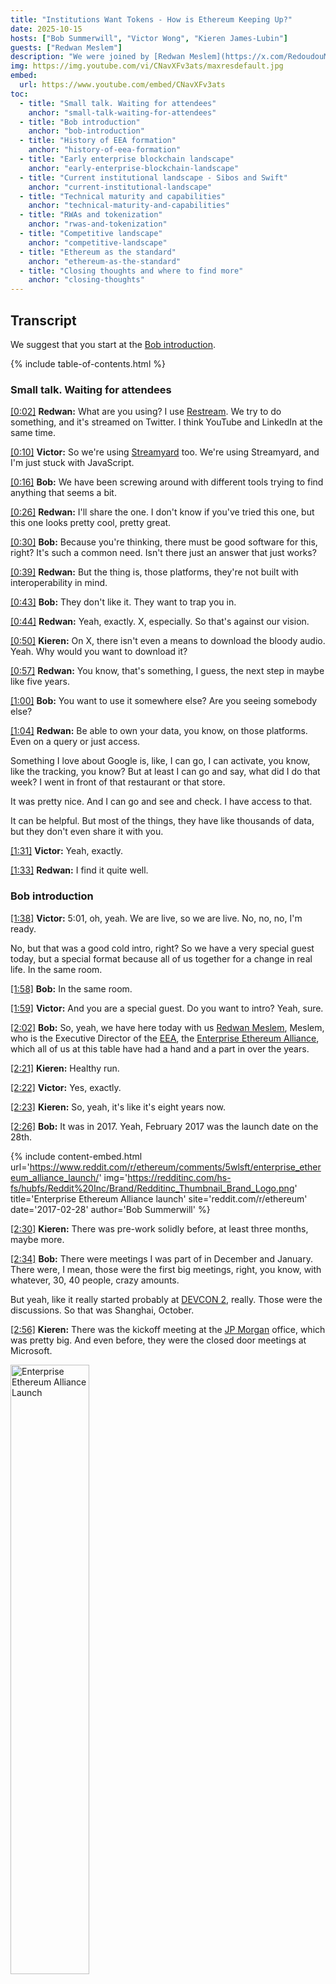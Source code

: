 ```yaml
---
title: "Institutions Want Tokens - How is Ethereum Keeping Up?"
date: 2025-10-15
hosts: ["Bob Summerwill", "Victor Wong", "Kieren James-Lubin"]
guests: ["Redwan Meslem"]
description: "We were joined by [Redwan Meslem](https://x.com/RedoudouM), the Executive Director of the [Enterprise Ethereum Alliance](https://entethalliance.org), and talked about the history of the [EEA](https://entethalliance.org) and about the present institutional landscape."
img: https://img.youtube.com/vi/CNavXFv3ats/maxresdefault.jpg
embed:
  url: https://www.youtube.com/embed/CNavXFv3ats
toc:
  - title: "Small talk. Waiting for attendees"
    anchor: "small-talk-waiting-for-attendees"
  - title: "Bob introduction"
    anchor: "bob-introduction"
  - title: "History of EEA formation"
    anchor: "history-of-eea-formation"
  - title: "Early enterprise blockchain landscape"
    anchor: "early-enterprise-blockchain-landscape"
  - title: "Current institutional landscape - Sibos and Swift"
    anchor: "current-institutional-landscape"
  - title: "Technical maturity and capabilities"
    anchor: "technical-maturity-and-capabilities"
  - title: "RWAs and tokenization"
    anchor: "rwas-and-tokenization"
  - title: "Competitive landscape"
    anchor: "competitive-landscape"
  - title: "Ethereum as the standard"
    anchor: "ethereum-as-the-standard"
  - title: "Closing thoughts and where to find more"
    anchor: "closing-thoughts"
---
```


## Transcript

We suggest that you start at the [Bob introduction](#bob-introduction).

{% include table-of-contents.html %}

<a id="small-talk-waiting-for-attendees"></a>

### Small talk. Waiting for attendees

[[0:02]](https://www.youtube.com/watch?v=CNavXFv3ats&t=2s) **Redwan:**
What are you using? I use [Restream](https://restream.io). We try to do something, and it's streamed on Twitter.  I think YouTube and LinkedIn at the same time.

[[0:10]](https://www.youtube.com/watch?v=CNavXFv3ats&t=10s) **Victor:**
So we're using [Streamyard](https://streamyard.com/) too. We're using Streamyard, and I'm just stuck with JavaScript.

[[0:16]](https://www.youtube.com/watch?v=CNavXFv3ats&t=16s) **Bob:**
We have been screwing around with different tools trying to find anything that seems a bit.

[[0:26]](https://www.youtube.com/watch?v=CNavXFv3ats&t=26s) **Redwan:**
I'll share the one. I don't know if you've tried this one, but this one looks pretty cool, pretty great.

[[0:30]](https://www.youtube.com/watch?v=CNavXFv3ats&t=30s) **Bob:**
Because you're thinking, there must be good software for this, right?  It's such a common need. Isn't there just an answer that just works?

[[0:39]](https://www.youtube.com/watch?v=CNavXFv3ats&t=39s) **Redwan:**
But the thing is, those platforms, they're not built with interoperability in mind.

[[0:43]](https://www.youtube.com/watch?v=CNavXFv3ats&t=43s) **Bob:**
They don't like it.  They want to trap you in.

[[0:44]](https://www.youtube.com/watch?v=CNavXFv3ats&t=44s) **Redwan:**
 Yeah, exactly. X, especially.  So that's against our vision.

[[0:50]](https://www.youtube.com/watch?v=CNavXFv3ats&t=50s) **Kieren:**
On X, there isn't even a means to download the bloody audio. Yeah. Why would you want to download it?

[[0:57]](https://www.youtube.com/watch?v=CNavXFv3ats&t=57s) **Redwan:**
You know, that's something, I guess, the next step in maybe like five years.

[[1:00]](https://www.youtube.com/watch?v=CNavXFv3ats&t=60s) **Bob:**
You want to use it somewhere else?  Are you seeing somebody else?

[[1:04]](https://www.youtube.com/watch?v=CNavXFv3ats&t=64s) **Redwan:**
Be able to own your data, you know, on those platforms. Even on a query or just access.

Something I love about Google is, like, I can go, I can activate, you know, like the tracking, you know? But at least I can go and say, what did I do that week? I went in front of that restaurant or that store.

It was pretty nice. And I can go and see and check. I have access to that.

It can be helpful. But most of the things, they have like thousands of data, but they don't even share it with you.

[[1:31]](https://www.youtube.com/watch?v=CNavXFv3ats&t=91s) **Victor:**
Yeah, exactly.

[[1:33]](https://www.youtube.com/watch?v=CNavXFv3ats&t=93s) **Redwan:**
I find it quite well.

<a id="bob-introduction"></a>

### Bob introduction

[[1:38]](https://www.youtube.com/watch?v=CNavXFv3ats&t=98s) **Victor:**
5:01, oh, yeah. We are live, so we are live. No, no, no, I'm ready.

No, but that was a good cold intro, right? So we have a very special guest today, but a special format because all of us together for a change in real life. In the same room.

[[1:58]](https://www.youtube.com/watch?v=CNavXFv3ats&t=118s) **Bob:**
In the same room.

[[1:59]](https://www.youtube.com/watch?v=CNavXFv3ats&t=119s) **Victor:**
And you are a special guest. Do you want to intro? Yeah, sure.

[[2:02]](https://www.youtube.com/watch?v=CNavXFv3ats&t=122s) **Bob:**
So, yeah, we have here today with us [Redwan Meslem](https://x.com/RedoudouM), Meslem, who is the Executive Director of the [EEA](https://entethalliance.org), the [Enterprise Ethereum Alliance](https://entethalliance.org), which all of us at this table have had a hand and a part in over the years.

[[2:21]](https://www.youtube.com/watch?v=CNavXFv3ats&t=141s) **Kieren:**
Healthy run.

[[2:22]](https://www.youtube.com/watch?v=CNavXFv3ats&t=142s) **Victor:**
Yes, exactly.

[[2:23]](https://www.youtube.com/watch?v=CNavXFv3ats&t=143s) **Kieren:**
So, yeah, it's like it's eight years now.

[[2:26]](https://www.youtube.com/watch?v=CNavXFv3ats&t=146s) **Bob:**
It was in 2017. Yeah, February 2017 was the launch date on the 28th.

{% include content-embed.html
  url='https://www.reddit.com/r/ethereum/comments/5wlsft/enterprise_ethereum_alliance_launch/'
  img='https://redditinc.com/hs-fs/hubfs/Reddit%20Inc/Brand/Redditinc_Thumbnail_Brand_Logo.png'
  title='Enterprise Ethereum Alliance launch'
  site='reddit.com/r/ethereum'
  date='2017-02-28'
  author='Bob Summerwill'
%}

[[2:30]](https://www.youtube.com/watch?v=CNavXFv3ats&t=150s) **Kieren:**
There was pre-work solidly before, at least three months, maybe more.

[[2:34]](https://www.youtube.com/watch?v=CNavXFv3ats&t=154s) **Bob:**
There were meetings I was part of in December and January. There were, I mean, those were the first big meetings, right, you know, with whatever, 30, 40 people, crazy amounts.

But yeah, like it really started probably at [DEVCON 2](https://www.earlydaysofeth.org/articles/devcon2), really. Those were the discussions. So that was Shanghai, October.

[[2:56]](https://www.youtube.com/watch?v=CNavXFv3ats&t=176s) **Kieren:**
There was the kickoff meeting at the [JP Morgan](https://www.jpmorgan.com) office, which was pretty big. And even before, they were the closed door meetings at Microsoft.

<img src="{{ site.baseurl }}/images/blockapps.net/2025.10.13/enteth20170110_withv.jpg" alt="Enterprise Ethereum Alliance Launch" style="width: 50%;">

[[3:07]](https://www.youtube.com/watch?v=CNavXFv3ats&t=187s) **Bob:**
Right, so that public launch was February.

But December, there was an internal like one. And then JP Morgan was in January of 2017.

But yeah, like a lot of those initial contacts had happened at [DEVCON 2](https://www.earlydaysofeth.org/articles/devcon2) in October the previous year.

[[3:26]](https://www.youtube.com/watch?v=CNavXFv3ats&t=206s) **Victor:**
Well, in the [DEVCON 2](https://www.earlydaysofeth.org/articles/devcon2). Yeah, so like basically there was a lot of conversations there about figuring out how to bring on enterprises too. And there were a lot of interested parties. And yeah, like the group of people, which was I think about six people that were interested, met at like a Starbucks just off site.

And that was sort of the idea formation thing about the...

[[3:58]](https://www.youtube.com/watch?v=CNavXFv3ats&t=238s) **Bob:**
And then [Matt Spoke](https://x.com/MattSpoke) of [Nuco](https://web.archive.org/web/20180320181516/https://nuco.io/) held a little bar side event as well, which we have some technical issues. Oh, okay.

{% include content-embed.html
  url='https://www.linkedin.com/in/matthewspoke/'
  img='https://i0.wp.com/commercialrealestatepodcast.com/wp-content/uploads/2019/03/Spoke-Matthew.png?fit=1280%2C854&ssl=1'
  title='Matthew Spoke'
  description='Founder and Former CEO of Nuco (acquired by Aion Foundation)'
  site='linkedin.com'
%}

[[4:16]](https://www.youtube.com/watch?v=CNavXFv3ats&t=256s) **Victor:**
Hold on a second. I'm just going to push you. Insist to tell everybody.

We have a technical issue, everybody. I can, I will fix that. Oh, did I?

I messed up the Twitter. You did a bad one. Yeah, I did a bad one.

So everyone, please join us on YouTube. Spaces at 5 a.m. Right.

[[4:36]](https://www.youtube.com/watch?v=CNavXFv3ats&t=276s) **Bob:**
But yeah, [Matt Spoke](https://x.com/MattSpoke), held a little event at one of the bars upstairs, which I went to and there were various others there. If you went to that as well.

[[4:45]](https://www.youtube.com/watch?v=CNavXFv3ats&t=285s) **Victor:**
I didn't go to that one.

So I think it's, I think the main thing was that, yeah, so I think the main thing, I'm going to try and fix this right now on Twitter. Live technical support, see if I can resolve it right now. If not, I did choose a...

[[5:09]](https://www.youtube.com/watch?v=CNavXFv3ats&t=309s) **Bob:**
But also parallel in that, because I was still working for the [Ethereum Foundation](https://ethereum.foundation) at the time was that there was like an enterprise Slack set up there, which was actually started by [Vitalik](https://x.com/VitalikButerin), who afterwards said people kept badgering him about enterprise stuff. So at some point he just dumped them all in a stack, in a Slack and ran away.

Yeah. That was the technique. So that was not quite the same group.

It was a larger group that's slightly different.

[[5:41]](https://www.youtube.com/watch?v=CNavXFv3ats&t=341s) **Victor:**
[Nuco](https://web.archive.org/web/20180320181516/https://nuco.io/) was part of that.

Also... By the way, we should introduce ourselves. We should.

[[5:49]](https://www.youtube.com/watch?v=CNavXFv3ats&t=349s) **Bob:**
Yeah, hi, I'm Bob Summerwill. I'm Head of Ecosystem at [STRATO Mercata](https://stratomercata.com/).

[[5:56]](https://www.youtube.com/watch?v=CNavXFv3ats&t=356s) **Kieren:**
Kieren James-Lubin, CEO of [BlockApps](https://blockapps.net).

[[5:56]](https://www.youtube.com/watch?v=CNavXFv3ats&t=358s) **Victor:**
Victor Wong.

[[5:59]](https://www.youtube.com/watch?v=CNavXFv3ats&t=356s) **Kieren:**
Creators of [STRATO Mercata](https://stratomercata.com/).

[[6:00]](https://www.youtube.com/watch?v=CNavXFv3ats&t=358s) **Victor:**
Yeah, and Victor Wong, Chief Product Officer of [BlockApps](https://blockapps.net).

So, sorry, back...

[[6:06]](https://www.youtube.com/watch?v=CNavXFv3ats&t=358s) **Bob:**
But yeah, [AMIS](https://www.amis.com/) as well. Do you remember that?

*(Bob: Alex Liu was our primary contact at Amis, who was an active participant in the EEA)*

[[6:10]](https://www.youtube.com/watch?v=CNavXFv3ats&t=410s) **Kieren:**
Yeah. Oh yeah. We should check in on, I haven't thought of [AMIS](https://www.amis.com/) until...

No. In like several years until the moment.

[[6:16]](https://www.youtube.com/watch?v=CNavXFv3ats&t=416s) **Bob:**
So the interesting thing about what they were doing, so that was like some Taiwan bank consortium thing.

But then they did like work on like Chinese cryptography and stuff. Like they've got differing requirements, right? 

*(Bob - I was confusing myself.  It was Cryptape (Jan Xie) who were doing rhe Chinese cryptography, as part of their CITA project)*

{% include content-embed.html
  url='https://cryptape.com/'
  img='https://encrypted-tbn0.gstatic.com/images?q=tbn:ANd9GcQCIA5od3jfhDfMjQ9dQxzA2XeDQdD464SVI4PIls7KuufMQruvluYVNFRaFMoW_VAlXio&usqp=CAU'
  title='Cryptape'
  site='cryptape.com'
%}

{% include content-embed.html
  src='https://www.youtube.com/embed/ka93x3xDAkg'
  title='A Fast and Scalable Blockchain for Enterprise Users'
  author='Jan Xie'
  date='2017-11-26'
%}

And Masterchain, which was in Russia, that was like a [Sberbank](https://www.sberbank.com/) thing.

{% include content-embed.html
  url='https://cointelegraph.com/news/blockchain-revolution-in-russia-bank-of-russia-tests-masterchain'
  title='Blockchain revolution in Russia: Bank of Russia tests MasterChain'
  description='Bank of Russia has introduced Masterchain, an Ethereum-based Blockchain prototype created to serve interests of the financial market actors.'
  img='https://images.cointelegraph.com/cdn-cgi/image/format=auto,onerror=redirect,quality=90,width=1434/https://s3.cointelegraph.com/storage/uploads/view/64d02c317d463a581bbab940f42cf78b.jpg'
  site='Cointelegraph'
  author='Alicia Naumoff'
  date='2016-10-13'
%}

*(Bob: The Masterchain team gave a talk at DEVCON3 on the work they did on Geth to make the cryptography pluggable, and to add Russian cryptograph)*

{% include content-embed.html
  src='https://www.youtube.com/embed/faVnsBRLAL4'
  title='Pluggable Crypto Layer: Introducing Government-approved cryptography to Ethereum'
  author='Kirill Ivkushkin'
  date='2017-11-26'
%}

[[6:44]](https://www.youtube.com/watch?v=CNavXFv3ats&t=404s) **Redwan:**
I have a question for you, it's interesting. Because you have, you know, I was not at the [EEA](https://entethalliance.org) at that time. And so it's very interesting for me to, you know, what were the hopes and really excitement that you see, you know, you were part of those early conversations, this was created, 30, I think, companies.

It's like a pretty, it was a pretty big event, you know. As you mentioned, you know, like JP Morgan and everything, all those big names coming into the ecosystem. And what were the hopes and really like the overall like atmosphere, you know, when the year was created, I think?

[[7:13]](https://www.youtube.com/watch?v=CNavXFv3ats&t=433s) **Bob:**
Yeah, well, I mean, so, I mean, [Consensys](https://consensys.io/) were very critical as well. Because, you know, they were doing a load of the enterprise like engagement stuff, right? You've got many, many companies like starting to get interested in, hey, you know, we want to do a pilot, we want to get involved.

{% include content-embed.html
  url='https://consensys.io/'
  title='Consensys'
  img='https://images.ctfassets.net/gjyjx7gst9lo/2agYMdlB1taVmpfDj0TX6C/058794a91b27f556b245966b4934075f/Consensys-Share-Image-Logo.png?fm=jpg'
  site='consensys.io'
%}

So [Consensys](https://consensys.io/) doing a lot of those. So they ended up having a lot of those connections and bringing those in together. But yeah, you know, over those months, you really have like, they've got a hell of a lot of momentum really, really quick.

[[7:48]](https://www.youtube.com/watch?v=CNavXFv3ats&t=468s) **Kieren:**
So the observation during [DEVCON](https://www.earlydaysofeth.org/articles/devcon2) too, when the idea was hatched was basically that, at least at the innovation lab level, a lot of the enterprises were just using and forking their own flavor of Ethereum. They had like hacked their own consensus algorithms and security and-

[[8:06]](https://www.youtube.com/watch?v=CNavXFv3ats&t=486s) **Bob:**
Many Geths

[[8:08]](https://www.youtube.com/watch?v=CNavXFv3ats&t=468s) **Kieren:**
Many Geths, indeed.

We learned later that like a lot of [JP Morgan's Quorum](https://github.com/Consensys/quorum) was initially built by [Jeff Wilcke](https://earlydaysofeth.org/people/jeff-wilcke). He had like some kind of-

[[8:20]](https://www.youtube.com/watch?v=CNavXFv3ats&t=480s) **Bob:**
And that was not announced at the time of [DEVCON](https://www.earlydaysofeth.org/articles/devcon2) too. That was still behind the scenes for a few months.

*(Bob: I never got a definite answer on this, but I am pretty confident to assert that [Jeff](https://earlydaysofeth.org/people/jeff-wilcke) probably never even discussed Quorum with [Ming Chan](https://earlydaysofeth.org/people/ming-chan), the Executive Director of the [Ethereum Foundation](https://earlydaysofeth.org/articles/stiftung-ethereum), but just did it on his own initiative without even informing her.  She likely heard about it as the same time as the general public!)*

{% include content-embed.html
  url='https://archive.ph/Q1Xm0'
  img='https://ddcirqxjy3z7wl.archive.ph/Q1Xm0/f83f5bdf760bd304acc7dc7225ff8a7b91af31f1.jpg'
  title='J.P. Morgan Has a New Twist on Blockchain'
  site='Wall Street Journal'
  date='2016-10-03'
%}

That happened just before the [EEA](https://entethalliance.org) started. But yeah, you got all of this stuff brewing up, I mean, for years earlier. Like if you think of like [ErisDB](https://erisindustries.com/components/erisdb.html) that became [Monax](https://web.archive.org/web/20170321124508/https://monax.io/), that became [Hyperledger Burrow](https://github.com/hyperledger-archives/burrow).

{% include content-embed.html
  url='https://erisindustries.com/components/erisdb.html'
  img='/images/blockchain-finance.com/2025.10.16/erisdb.png'
  title='ErisDB'
  site='erisindustries.com'
%}

So that was a permissioned Ethereum client off POC5 pre-mainnet. Yeah. Mid-2014 of sticking in [Tendermint](https://tendermint.com/) onto an EVM.

{% include content-embed.html
  url='https://blog.ethereum.org/2014/08/27/state-ethereum-august-edition'
  img='https://blog.ethereum.org/_next/image?url=%2Fimages%2Feth-org.jpeg&w=1080&q=75'
  title='State of Ethereum: August Edition'
  author='Vitalik Buterin'
  date='2014-08-27'
%}

So yeah, like, you know, it was all a bit smished apart, but it was like the time is right for us to work together because we've all got the same needs.

[[9:07]](https://www.youtube.com/watch?v=CNavXFv3ats&t=547s) **Kieren:**
Us too. We had our own client and it got used in a bunch of the [Consensys](https://consensys.io/) consulting engagements at that time.

And we started even then kind of tuning it for enterprise. And so I guess the idea was like, well, maybe enterprises won't adopt if there isn't a standard for all of this new stuff that they need that's above and beyond the base.

[[9:30]](https://www.youtube.com/watch?v=CNavXFv3ats&t=570s) **Victor:**
Well, I think it was even beyond that.

Like there was just tons of technical work going on in individual companies siloed to get like Ethereum to do what they wanted to do in a private way. So everyone was like holding on these things. And what came out of that, those early conversations at [DEVCON](https://www.earlydaysofeth.org/articles/devcon2) was, wait, like we're all doing similar things.

Maybe if we all kind of work together, we could do it faster and get this up fast. And that was all around private Ethereum.

[[10:07]](https://www.youtube.com/watch?v=CNavXFv3ats&t=607s) **Bob:**
And I guess also like a marriage between like kind of customers of these things and builders of saying, you've got all these kind of startup-y kind of companies that are making Ethereumy things.

And you've obviously got big demand from really major enterprises to have this, but yeah, on that standardization side, it was like nothing. And it's like, you're all gonna get vendor locked like instantly, and it'll all just be arbitrarily different and painful and horrible. So let's try and work out.

Because, well, at some point as well with [Quorum](https://github.com/Consensys/quorum), it was kind of like, are we gonna like collaboratively do code bases as well? Like, [Hyperledger](https://www.lfdecentralizedtrust.org/) was another piece into this is that a few months earlier, I've spent a bunch of time working on [C++ relicensing, C++ client to get back to Apache 2](https://bobsummerwill.com/2016/07/12/ethereum-everywhere/). So it could have been contributed into [Hyperledger](https://www.lfdecentralizedtrust.org/) and we could have like gathered around that.

{% include content-embed.html
  url='https://bobsummerwill.com/2016/07/12/ethereum-everywhere/'
  img='https://bobsummerwill.com/wp-content/uploads/2016/07/private.jpg'
  title='Ethereum Everywhere'
  author='Bob Summerwill'
  date='2016-07-12'
%}

That fucked up.

{% include content-embed.html
  url='https://www.ibtimes.co.uk/hyperledger-project-reflects-blockchain-politics-1603381'
  img='https://d.ibtimes.co.uk/en/full/1586352/hyperledger.webp?w=522&f=d691bc62e3180dd9262650da26c6d8ba'
  title='Hyperledger Project Reflects Blockchain Politics'
  author='Ian Allison'
  date='2017-01-27'
%}

So the [EEA](https://entethalliance.org) was kind of a backup, I guess. And like, right, we can't have this grand fusion, but there's enough happening on the Ethereum side that we can at least get all the Ethereum pieces together and then, yeah, I guess it went quite quickly from, okay, we don't want to straight compete with [Hyperledger](https://www.lfdecentralizedtrust.org/).

Having a shared code base also kind of like screws up the companies.

[[11:39]](https://www.youtube.com/watch?v=CNavXFv3ats&t=699s) **Kieren:**
So I think, let me, you know, in the spirit of spiciness, I think the enterprise users would have preferred a shared code base and they wanted to commoditize any difference among the startups out of existence so that they could never be vendor locked again. They've had these horrific, you know, IBM nightmares, Oracle nightmares over the years.

And they're just like, not this time. We're not going to live through this.

[[12:11]](https://www.youtube.com/watch?v=CNavXFv3ats&t=731s) **Bob:**
I mean, also, you know, you have got that market pressure, right, of [Corda](https://r3.com/get-corda/) coming out, of IBM launching [Fabric](https://github.com/hyperledger/fabric).

{% include content-embed.html
  url='https://www.coindesk.com/markets/2017/07/11/fabric-10-hyperledger-releases-first-production-ready-blockchain-software'
  img='https://www.coindesk.com/_next/image?url=https%3A%2F%2Fcdn.sanity.io%2Fimages%2Fs3y3vcno%2Fproduction%2F96b93f7ed816b58438c9fd32ad77b57c8e69954b-1500x994.jpg%3Fauto%3Dformat&w=1920&q=75'
  title='Fabric 1.0: Hyperledger Releases First Production-Ready Blockchain Software'
  author='Michael del Castillo'
  date='2017-07-11'
%}

{% include content-embed.html
  url='https://www.coindesk.com/markets/2017/10/03/icing-on-the-cake-r3-launches-corda-distributed-ledger-version-10'
  img='https://www.coindesk.com/_next/image?url=https%3A%2F%2Fcdn.sanity.io%2Fimages%2Fs3y3vcno%2Fproduction%2F5ad7ed2aa46affe53b14a692fa61d5f856847339-1500x1000.jpg%3Fauto%3Dformat&w=1920&q=75'
  title='Icing on the Cake: R3 Launches Corda Distributed Ledger Version 1.0'
  author='Michael del Castillo'
  date='2017-10-03'
%}

[[12:20]](https://www.youtube.com/watch?v=CNavXFv3ats&t=740s) **Kieren:**
They were worried it would end up that kind of nominally open source, but quite proprietary.

[[12:24]](https://www.youtube.com/watch?v=CNavXFv3ats&t=744s) **Bob:**
So those were both shooting for release in February, 2017. So it's that kind of timeline is like, right, we've got to get our shit together to be able to do like an Ethereum product thing that can have some hope against IBM and R3.

*(Bob: I remember that being the approximate timing which John Wolpert communicated to me at the time of DEVCON2 in September 2016, though actually more like "7 months" which would have been more like April 2017.  In the end, as you can see from the articles above, Fabric ended up being released in July 2017 and Corda in October 2017)*

[[12:41]](https://www.youtube.com/watch?v=CNavXFv3ats&t=761s) **Kieren:**
Also, [DA](https://www.digitalasset.com/) at that time, I remember one of our prominent enterprise user, [EEA](https://entethalliance.org) members said, you know, yeah, they've got a call with, you know, 300 people on it every week, trying to sell into the big banks, let's say. And it's funny that all of the, like Ethereum just survived all of this, more or less not paying any attention. And like, you know, this competition kind of came in.

[[13:07]](https://www.youtube.com/watch?v=CNavXFv3ats&t=787s) **Victor:**
Well, I think there was another parallel thing that was happening. At that [DEVCON](https://www.earlydaysofeth.org/articles/devcon2), really were like the first, like the kind of enterprise use cases we talk about today. Like, for example, [Santander](https://www.santanderbank.com/) talked about, you know, US dollar on chain, which we all recognize as a stablecoin now.

{% include content-embed.html
  url='https://cointelegraph.com/news/santander-confirms-fiat-backed-token-project-on-ethereum-blockchain'
  title='Santander Confirms Fiat-backed Token Project on Ethereum Blockchain'
  img='https://images.cointelegraph.com/cdn-cgi/image/format=auto,onerror=redirect,quality=90,width=1434/https://s3.cointelegraph.com/storage/uploads/view/eb6d1dcc154fffe2a1f22e041c738a2e.jpg'
  author='Angus Leung'
  date='2016-09-24'
%}

{% include content-embed.html
  src='https://www.youtube.com/embed/vqAIMxZrE8Q'
  title='CashEth - demo of the system'
  author='ether.camp'
  date='2016-09-28'
%}

[[13:26]](https://www.youtube.com/watch?v=CNavXFv3ats&t=806s) **Kieren:**
And we actually had a design for, yeah, yeah, yeah.

<a id="early-enterprise-blockchain-landscape"></a>

### Early enterprise blockchain landscape

[[13:31]](https://www.youtube.com/watch?v=CNavXFv3ats&t=811s) **Redwan:**
I think that's a very cool parallel. Like you've set the stage pretty well for like, you know, where it's coming from.

[[13:38]](https://www.youtube.com/watch?v=CNavXFv3ats&t=818s) **Victor:**
Yeah.

[[13:39]](https://www.youtube.com/watch?v=CNavXFv3ats&t=819s) **Redwan:**
And then where it started, you mentioned, you know, innovation labs, like starting to contribute to some codes. We've known like the use cases that blockchain and Ethereum can solve for a long time. But it's only actually now, and it's been for probably like for the last year that things have been really changing drastically.

And to take, you know, like your words for, when you say innovation lab, it's not innovation lab anymore looking at, you know, how they implement blockchain in their ecosystem. It's really like executive team that say, hey, we want to plan what is the production, like how we get it to market.

[[14:16]](https://www.youtube.com/watch?v=CNavXFv3ats&t=856s) **Kieren:**
Thankfully, like they're scared now. So like they better move or else.

[[14:21]](https://www.youtube.com/watch?v=CNavXFv3ats&t=861s) **Redwan:**
I mean, I don't know if it's like, no, there is, but there were some interesting, some interesting talk, you know, like when we were at [Sibos](https://www.sibos.com/), like the [Swift](https://swift.com/) conference.

{% include content-embed.html
  url='https://sibos.com'
  title='Sibos'
  img='https://www.finextra.com/finextra-images/top_pics/xl/sibos2022amsterdamlogocmykvertical.jpg'
%}

<a id="current-institutional-landscape"></a>

### Current institutional landscape - Sibos and Swift

[[14:28]](https://www.youtube.com/watch?v=CNavXFv3ats&t=868s) **Victor:**
Yeah, we should mention that because like, you were just at [Sibos](https://www.sibos.com/) and you're dealing with like, what we think of as tried by institutional players. And that's, you know, where you have a lot of communication. So like, what were your impressions about where they're at with that?

Because that's the other side that we talk about.

[[14:47]](https://www.youtube.com/watch?v=CNavXFv3ats&t=887s) **Redwan:**
The digital asset tokenization is definitely a hot topic. Everyone is looking because they know it's happening. They want to be involved and it's more.

And now, especially like there's less, there's less like regulatory, you know.

[[15:06]](https://www.youtube.com/watch?v=CNavXFv3ats&t=906s) **Kieren:**
The listeners may not know what [Sibos](https://www.sibos.com/) is.

[[15:08]](https://www.youtube.com/watch?v=CNavXFv3ats&t=908s) **Redwan:**
Oh yeah. So [Sibos](https://www.sibos.com/) is the big [Swift](https://swift.com/) conference. [Swift](https://swift.com/), if you're not familiar is, it's a messaging system that a lot of, 11,000 financial institution around the world.

{% include content-embed.html
  url='https://swift.com'
  title='Swift'
  img='https://thedigitalbanker.com/wp-content/uploads/2023/12/swift-2.png'
%}

It's actually a co-op. It's a DAO for tried by. Kudos to [Danielle](https://www.linkedin.com/in/daniellefrizziola/) from [Consensys](https://consensys.io/) who said that to me once.  *(Bob - that is Danielle Frizziola)*

[[15:25]](https://www.youtube.com/watch?v=CNavXFv3ats&t=925s) **Kieren:**
It is a DAO.  Although it's like, can we buy in now?

[[15:29]](https://www.youtube.com/watch?v=CNavXFv3ats&t=929s) **Redwan:**
I feel like, you know, it's not, I guess it's restricted.

[[15:32]](https://www.youtube.com/watch?v=CNavXFv3ats&t=932s) **Victor:**
Yeah, you know, like token gated.

[[15:34]](https://www.youtube.com/watch?v=CNavXFv3ats&t=934s) **Redwan:**
But the token is having probably a bank license.

[[15:37]](https://www.youtube.com/watch?v=CNavXFv3ats&t=937s) **Kieren:**
The [London Metal Exchange](https://www.lme.com/) is like this too. It's like, you want to sign up, you got to like buy a bunch of shares and like, you know, then there's an annual fee and whatnot. And you have to like put someone there all the time.

[[15:48]](https://www.youtube.com/watch?v=CNavXFv3ats&t=948s) **Bob:**
You have to join the trade guild. Yes. I think that you've got to do your.

Yes.

[[15:54]](https://www.youtube.com/watch?v=CNavXFv3ats&t=954s) **Redwan:**
Exactly. And so that big conference is the, it's a big Mecca of payment, I would say every year. So you have all the big financial institution, also like, you know, global financial institution, like, you know, like clearing house, settlements, like your work here, the [DTCC](https://www.dtcc.com/), et cetera, but also like all the banks.

And they gather here and there is a lot of conversation. What is very interesting is actually [Sibos](https://www.sibos.com/) and [Swift](https://swift.com/) is a very like kind of standard organization. Because what they do is like how we make sure like we send messaging across all of us that everyone is sure is going to understand.

And so they used to have a different like kind of messaging format. And recently now they're migrating to something new, which is how ISO 222.

*(Bob: Misspoken here.  The standard is [ISO 20022](https://www.iso20022.org/))*

{% include content-embed.html
  url='https://www.iso20022.org/'
  title='ISO 20022 - Universal financial industry messaging scheme'
  img='https://www.iso20022.org/sites/default/files/styles/scale_crop_1200w_650h/public/2020-03/shutterstock_303722042_Blue_Umbrellas.jpg?itok=WeDwQ-8t'
%}

[[16:37]](https://www.youtube.com/watch?v=CNavXFv3ats&t=997s) **Kieren:**
Okay.

[[16:37]](https://www.youtube.com/watch?v=CNavXFv3ats&t=997s) **Redwan:**
Which is if you want to go and dive deeper into this, this is really like the, how every financial institution want to discuss. They've been working on that spec for a long time. And that's how anything that can touch finance from securities to payment, like they have to be qualified.

[[16:54]](https://www.youtube.com/watch?v=CNavXFv3ats&t=1014s) **Kieren:**
Yeah, I think it's good to explain. So like most of finance gets cleared through messaging. And it's like, so crypto people are used to like putting a transaction in and then it goes everywhere.

Yes. It's not really like this.

[[17:08]](https://www.youtube.com/watch?v=CNavXFv3ats&t=1028s) **Redwan:**
Oh, yes. Thank you. Indeed, that's a very key point.

Is that the process of what we call delivery versus payment in traditional finance, it's a pretty complex thing because how you make sure like when you deliver the money, the money has been received, that you receive the asset, that everything has been, and it's a kind of a lot of dance because you receive message, you send another one. And it's not like how we used to do where in crypto, we submit and it's actually an atomic transaction, which is like just one thing. And when the transaction is complete, you know it's been executed, it's been delivered.

And all the parties that is actually, I give you the can, well, I know you've been giving me like the money exactly. Where actually there is like a little bit dance, well, I put the can here, like you see the can, then it's been moving here, like you send the money. And so the blockchain here offers such efficiencies because things that were like, you know, like the [T+1 or T+2](https://www.investopedia.com/terms/t/tplus1.asp) for some of those different exchange.

Now you do it like, well, depending on what chain you're gonna deploy between a second to even like less than that.

[[18:19]](https://www.youtube.com/watch?v=CNavXFv3ats&t=1099s) **Kieren:**
Yeah.

[[18:19]](https://www.youtube.com/watch?v=CNavXFv3ats&t=1099s) **Bob:**
And also [Swift](https://swift.com/) isn't a payments mechanism, right?

[[18:23]](https://www.youtube.com/watch?v=CNavXFv3ats&t=1103s) **Redwan:**
No, it's a messaging mechanism. That's another comment.

[[18:26]](https://www.youtube.com/watch?v=CNavXFv3ats&t=1106s) **Bob:**
So let me, I think, interject with this specific example. I think they're biggest in FX, right? Yes.

So let's say I've got some USD, I want some Euro. And we kind of like agree to a USD-Euro trade. And so we like, I guess we look up whatever the pair is trading at.

And I think it's like, I send my side of the trade with some unique ID to [Swift](https://swift.com/) and you do too. And then [Swift](https://swift.com/) like checks if it matches. It charges like seven bucks either way.

If it does match, then it'll like tell us that it matched.

[[19:04]](https://www.youtube.com/watch?v=CNavXFv3ats&t=1144s) **Redwan:**
Well, I don't think it's actually exactly this way. It's more [Swift](https://swift.com/) offer a type of envelope and a format of envelope and paper and ink that we know how to use and how we're supposed to fill up some forms. Then how we trade those forms between different market participants, it's not much, you know, like the people, like they're going to be some, you know, corresponding banking that's going to be like locally, they can do cash and they're going to, everyone is going to take their share.

[[19:31]](https://www.youtube.com/watch?v=CNavXFv3ats&t=1171s) **Kieren:**
It's not moving the asset. It's just, it's like, like I have the USD on my bank list.  You've got the Euro on your bank list. 

[[19:38]](https://www.youtube.com/watch?v=CNavXFv3ats&t=1178s) **Redwan:**
Talking to each other in a secure and compliant way for, cause it's also, oh, you send that, you have to send like some specific messaging for like compliance that, then I send another one saying, hey, I checked there's information and you know, you.

[[19:54]](https://www.youtube.com/watch?v=CNavXFv3ats&t=1194s) **Bob:**
A bunch of like local jurisdiction specific. Yeah, it's like a lot of different handshakes, you know, like all these things. Yeah, I think the way someone described it's like a.

[[20:00]](https://www.youtube.com/watch?v=CNavXFv3ats&t=1200s) **Victor:**
Funny TCP handshake. Yeah, it's sort of like what they're doing is tracking the transfers, but no money is actually moving. And then they have a list of IOUs.

So like when I send a [Swift](https://swift.com/) transaction to from like, let's say I send a hundred dollars to you in France and I go to my bank, I put in a hundred dollars, the money doesn't go anywhere. It just.

[[20:28]](https://www.youtube.com/watch?v=CNavXFv3ats&t=1228s) **Redwan:**
Well, yeah, so the bank has to write USD off my ledger. The net at the end of the day.

[[20:33]](https://www.youtube.com/watch?v=CNavXFv3ats&t=1233s) **Kieren:**
Yeah, so they write the Euro off.

[[20:35]](https://www.youtube.com/watch?v=CNavXFv3ats&t=1235s) **Redwan:**
RTGS that's going to do like the transfer actually. So it's like a different messaging. Like if you research and I'm not a [Swift](https://swift.com/) expert, but I have to learn over the last couple of months, you know, I've done like a little bit more like deep dive and it's fascinating because there's such a huge dense, you know, between, you know, like two transfer of money because you have the money in your bank account, but then you actually central bank money.

Then you have like the deposit money. So like those, like what you call like M0, M1, M2. And so all of that is pretty, pretty complex.

And then we're just talking about payments here, you know, talking about, you know, securities or like those other like financial instrument that you can exchange also using blockchain in a very efficient way. But that's, you know, using [stablecoins](https://en.wikipedia.org/wiki/Stablecoin), you can make everything super simple. And also one misconception, maybe I would love to mention is like, you know, like we talked about [stablecoins](https://en.wikipedia.org/wiki/Stablecoin) and [CBDCs](https://en.wikipedia.org/wiki/Central_bank_digital_currency).

Yeah, yeah, yeah. They actually exactly the same thing, but it's just in a different context. A [CBDC](https://en.wikipedia.org/wiki/Central_bank_digital_currency) is a [stablecoin](https://en.wikipedia.org/wiki/Stablecoin) for central banks.

{% include content-embed.html
  url='https://cbdctracker.hrf.org/home'
  title='Human Rights Foundation - CBDC Tracker'
  img='https://hrf.org/wp-content/uploads/2024/11/Latest-Web-Header-CBDC-Silver-Anthem-press-release-V1-1.png'
%}

<a id="technical-maturity-and-capabilities"></a>

### Technical maturity and capabilities

[[21:36]](https://www.youtube.com/watch?v=CNavXFv3ats&t=1296s) **Bob:**
And- It's just the issuer.

[[21:37]](https://www.youtube.com/watch?v=CNavXFv3ats&t=1297s) **Redwan:**
It's just the issuer is not the same as, you know, we never gonna really touch that [CBDCs](https://en.wikipedia.org/wiki/Central_bank_digital_currency) because this is like the money of banks, if you say. But almost, I think from a technical level, it's very like, almost like a copy paste of the same contract mechanism. It's not, but we create like a whole different language and terminology for that.

But they're actually very similar. And funny fact, those [CBDCs](https://en.wikipedia.org/wiki/Central_bank_digital_currency), they've been doing, you know, like the, I think the baby needed to grow. You know, you said [DEVCON 2](https://www.earlydaysofeth.org/articles/devcon2).

So it was a two years old kid, Ethereum. And we were like, hey, come in here. You can manage like the most critical infrastructure of the planet, which is our money and how we do trade.

And you can do all of this. And I think like the [Ethereum Foundation](https://ethereum.foundation), I have to give them credit. Like they, yes, for a long time, they were saying, hey guys, you're not considering the enterprise, everything.

But I think they did the right thing because they protected, you know, like that baby. So it could grow and become like, you know, now we had an age of, you know, it's more mature. It's more than 10 years.

It's still like not even a teenager. Like the analogy was like, was human is going to take some limits. But we are at a point now where we have a technology and Ethereum is really a capacity to answer all the challenges that are like facing, you know, that we're blocking the institution to adopt, which is, you know, while scalability, privacy, you know, like composability and interoperability, you know.

Like the four points that you had in the [ARC paper](https://www.circle.com/blog/introducing-arc-an-open-layer-1-blockchain-purpose-built-for-stablecoin-finance) from [Circle](https://circle.com). And now we have this, you know, like just last week, you know, [ZK Sync](https://www.zksync.io/) announced like [up to 15,000 TPS](https://zksync.mirror.xyz/XrlYJN9SUbOtRn9nyqrfPyaAqot--PlUcnSRK_OF1Bs). And there is some new thing that almost every week going on.

{% include content-embed.html
  url='https://www.circle.com/blog/introducing-arc-an-open-layer-1-blockchain-purpose-built-for-stablecoin-finance'
  title='Introducing Arc: An Open Layer-1 Blockchain Purpose-Built for Stablecoin Finance'
  img='https://cdn.prod.website-files.com/67116d0daddc92483c812ead/68961fad0ee4f552ba5641e3_Blog_Arc-launch-p-1080.jpg'
%}

So really like now, like the technology, when they come up and say, well, I need to make sure like this is private. I need to make sure like this is going to, you know, be like be executed in a seamless way. Also like the decentralization, it's more about the way they look at it.

It's more like the vendor locking. I would say the best analogy is that you want to make sure the infrastructure you rely on is going to be able to absorb your activity, but also be resilient enough. This we still have some work because it's definitely, and I understand the perspective of institution to deploy on a like public infrastructure.

You know, at first when [Wikipedia](https://www.wikipedia.org/) showed up, like, you know, 20, 25 years ago, something like that, I think. I mean, I remember I was at my engineering college. I was at the board and we were talking about having wiki, you know, for doing some articles.

And they were like this very academic guy said, this is unacceptable. It's not, hold on, French accent.

This is unacceptable. We never are going to do this. This is, anyone can put any information.

This is not trust.

[[24:34]](https://www.youtube.com/watch?v=CNavXFv3ats&t=1474s) **Victor:**
To be clear, you are French. Yeah.  You're allowed to, you're allowed to.

[[24:37]](https://www.youtube.com/watch?v=CNavXFv3ats&t=1477s) **Redwan:**
And so, but they were in French. Like they were very like, you know, and protecting this.

And at that time I said, well, we can trust, you know, something that's being built collectively like this. But now we know you have to take a grain of salt, but it's actually much more accepted, you know, like that those are like reliable source of information and that you can have things that are being built publicly that are actually very resilient.

[[25:01]](https://www.youtube.com/watch?v=CNavXFv3ats&t=1502s) **Bob:**
I mean, so. 

[[25:02]](https://www.youtube.com/watch?v=CNavXFv3ats&t=1502s) **Victor:**
Sorry, I was just going to ask like, but like there's always this like gap between what traditional institutions understand about, like we all understand what's been capable for a really, really long time, but are there still gaps or do you think that's been closed now? Like it's maybe grown up fully or, but like, but even if, even like when the capability is there, there's still like a knowledge gap, I think sometimes.

[[25:30]](https://www.youtube.com/watch?v=CNavXFv3ats&t=1530s) **Redwan:**
Well, let me put it this way. There is about, if you combine all the different type of money, $123 trillion of cash around the world. Right, right.

$300 billions are on chain. Right. So the numbers talk for itself.

We're very early. So there is people like they can, I think we still have like a lot of work to do in terms of education, but by education, I mean, really talking from product perspective, what business problem I can solve for you, how it's going to be done, what is going to be the maintenance after, how like, how are you going to deal with a very specific use cases? And so you can have like some teams that already like have an understanding, you know, like what you can achieve.

[[26:15]](https://www.youtube.com/watch?v=CNavXFv3ats&t=1575s) **Victor:**
Yeah.

[[26:15]](https://www.youtube.com/watch?v=CNavXFv3ats&t=1575s) **Redwan:**
But we still like need to provide, I think as an ecosystem more structuring, you know, like who you can work with, what are the different vendors, what services they can do, where they can help, what's the type of contract you're going to have after. And really giving like that overall perspective of like a new entrant, you know, in the market. And so some of them, they understand very well and they have already like some pretty detailed question, you know, even like asking me, our red one, we need to increase like the [contract size from a 24k to a 40k, 48 kilobytes](https://ethereum.stackexchange.com/questions/41501/contract-code-size-and-how-to-work-around-it).

And we have some, you know, like those, those stack overflow issue, like well known. So yeah.

[[26:55]](https://www.youtube.com/watch?v=CNavXFv3ats&t=1615s) **Kieren:**
The [stack depth one](https://faizannehal.medium.com/understanding-the-stack-based-architecture-of-evm-af45dc9819f2) that was always a problem.

[[26:57]](https://www.youtube.com/watch?v=CNavXFv3ats&t=1617s) **Redwan:**
And so there is some of them, it's this, but then some other ones in this small product, they're going to ask me, okay, why should I go on an L2? What is the L1? What does it mean?

And what about those chains? What are like the primitives, you know, explaining like, well, if you'd be on any L2s, you actually going to choose maybe one vendor in some way, but you can completely move your assets free among all the ecosystem. The wallets are going to be the same.

A lot of things are going to be equivalent that you don't have to rebuild. And so those are things, you know, like you need to explain. Some of them, maybe people, they're going to say, well, what is this?

This is just like some scammy or something like that. I think you can find all the layers, but now people, they also, they see like the potential of like what you can do with like digital assets, you know, tokenization. And for like people who are a little bit like looking around, I'm very excited to see what's going to happen in the next six to 12 months, because, you know, like [GENIUS Act](https://en.wikipedia.org/wiki/GENIUS_Act) was signed July 15 or something like this.

*(Bob: It was 18th July 2025)*

[Clarity Act](https://www.congress.gov/bill/119th-congress/house-bill/3633), I think it's still a little bit ongoing. So now we like, and we can also hear that, like there's already companies from every direction say, okay, how are we going to implement this? The FinTech is also moving.

So they're like the fact that they're building their L, even if they're building their L1, I wish they would do some L2s and my door will always be open when you want to consider that. There is a pretty great tool that can help, but that's going to push the market and from like financial institution to really like adopting this. There is an organization like [DTCC](https://www.dtcc.com/), you know, like the biggest clearing house in the world, like all the securities in the world basically are being cleared over there.

They released like an incredible product like four months ago in April, like the great collateral, where they have like a collection of like hundreds of spot contract that allows you to clear and to make some margin call and collateral management from different jurisdiction, which is a fantastic use case when you see, I'm not a collateral management expert, but I understand the value, like how this unlock, you know, like you actually have some something that you can take from your bank in Japan that you're going to post for something in the US because you have a market event. And this is something you would not even imagine before.

{% include content-embed.html
  url='https://www.coindesk.com/business/2025/04/02/wall-street-giant-dtcc-unveils-tokenized-collateral-platform-in-crypto-push'
  title='Wall Street Giant DTCC Unveils Tokenized Collateral Platform in Crypto Push'
  img='https://www.coindesk.com/_next/image?url=https%3A%2F%2Fcdn.sanity.io%2Fimages%2Fs3y3vcno%2Fproduction%2Fdf7f652470cec99d780a4421238b72e152be1176-1440x1080.jpg%3Fauto%3Dformat&w=1920&q=75'
  author="Krisztian Sandor"
  date='2025-04-02'
%}

And now you can do it and it's like compliant. It's actually like, it's legal. And then that's going to unlock so much efficiencies.

And so that's in the next like 12 months, that's going to be like a huge game changer.

[[29:39]](https://www.youtube.com/watch?v=CNavXFv3ats&t=1779s) **Victor:**
So it sounds like, you know, the lid has been lifted off and there's a ton of demand, but it's like walking down the path to supply that demand. That's the part that people are figuring out, right? Like, is that right?

[[29:52]](https://www.youtube.com/watch?v=CNavXFv3ats&t=1792s) **Redwan:**
Like, is that how you put it? I think it's such a very transformative technology for how those business operate. There is also how I'm going to make money.

[[30:02]](https://www.youtube.com/watch?v=CNavXFv3ats&t=1802s) **Victor:**
Okay. So there's a fear element to it, right? Like, at least that's...

[[30:07]](https://www.youtube.com/watch?v=CNavXFv3ats&t=1807s) **Redwan:**
It's like, well, now I can have like chat, like I'm a PSP provider.

[[30:13]](https://www.youtube.com/watch?v=CNavXFv3ats&t=1813s) **Kieren:**
Let me ask you this. So in the early days, it felt like there was a focus on more like back office use cases. Like, yeah, how do I move the collateral from like my Japan regional branch to my, you know, whatever.

[[30:28]](https://www.youtube.com/watch?v=CNavXFv3ats&t=1828s) **Bob:**
Business process improvements.

[[30:30]](https://www.youtube.com/watch?v=CNavXFv3ats&t=1813s) **Kieren:**
Business process improvements. And I've felt that there's eventually became a, I think this started like 2020, 2021, a shift for big corporations wanting top line use cases.

Like Nike was the first to like sell a ton of NFTs. And then you're seeing like, I think like the digital asset treasuries are a kind of genius way for a token to like, like the company doesn't have to IPO, but like there could be a token and there can be something that's, and provides the traditional protections of equity that's publicly traded. And then you didn't, you could just leave this part sort of where it was.

{% include content-embed.html
  url='https://www.theverge.com/news/656960/nike-lawsuit-rtfkt-nft-virtual-shoes'
  title='Nike is facing a lawsuit from people who bought its NFTs'
  img='https://platform.theverge.com/wp-content/uploads/sites/2/2025/04/Nike-Cryptokicks.png?quality=90&strip=all&crop=0%2C3.3333333333333%2C100%2C93.333333333333&w=750'
  author='Wes Davis'
  date='2025-04-27'
%}

And somehow there's kind of like a merger going on. And, you know, this is a, creating good top line revenue for investment banks and, you know, et cetera, et cetera. So like, is your, is your sense that people want the efficiency to compete or like, are they starting to think about it as like a new revenue line or, you know, like a transformed revenue line or something?

<a id="rwas-and-tokenization"></a>

### RWAs and tokenization

[[31:45]](https://www.youtube.com/watch?v=CNavXFv3ats&t=1905s) **Redwan:**
Well, that's a billion trillion dollar question right there. I don't have like the answer. What I could say is I see, I see how, like, I think if you look at, you know, operational optimization, it's more than that.

If your capital flow more seamlessly, you make more money in a financial system. So the more you have a flow of your money easy, the more you're going to be able to make some, because you're going to unlock, you know, some capital improvement. Yet, I think from like conversation I've seen and where like the, still don't have like the golden goose say, hey, that's going to remix a little bit of like all the different people and intermediaries and people working.

Because if you suddenly have something that is being done in a much more efficient way, well, some different intermediates, then they might have like to rethink of where, like the way of doing their business. This is not going to happen from one day to another. What I can say is that, because we're going to have those new form of working with digital assets, that's going to be more like a golden era for like opportunities to be like, to be a pretty fantastic product.

And the people that understand pretty well the ethos of the like Ethereum ecosystem and also like blockchain in general. And like some operation in traditional finance and be able to bridge those two, you're going to be able to bring like some amazing product. And that's what we see a little bit more with convergence, you know, of Aave, that is that doing like a collateral product with Horizon and knocking, you know, like you have like figure, like you have a spike or you have some of like, how as we're going to have like now, some assets that are on chain that maybe you can loan and you can collateralize and you can borrow money and you can have some liquidity in front of those assets while being the actual, like, and also like, I want to stress, like we do, we say RWAs, RWAs, RWAs. There is a lot of, we need probably to find some new language because there is- You know how I feel about that.

*(Bob - RWA is [Real World Asset](https://en.wikipedia.org/wiki/Tokenized_real-world_asset))*

[[33:57]](https://www.youtube.com/watch?v=CNavXFv3ats&t=2037s) **Victor:**
I think the RWA term is so broad.

[[33:59]](https://www.youtube.com/watch?v=CNavXFv3ats&t=2039s) **Redwan:**
Yeah, we need, this can be a RWA.

[[34:02]](https://www.youtube.com/watch?v=CNavXFv3ats&t=2042s) **Bob:**
Yeah.

[[34:03]](https://www.youtube.com/watch?v=CNavXFv3ats&t=2043s) **Redwan:**
Okay. And I can also take a picture of my, I guess, my bank account and say, hey, this is a tokenization of my bank account. Like, you know, and so there is all of the RWAs but most of them, they actually kind of elaborate IOUs. And not like, and now we're moving towards more and more having some of the standards and like things like the, it's the legal, like- Yeah, you want the native issuers.

[[34:28]](https://www.youtube.com/watch?v=CNavXFv3ats&t=2068s) **Kieren:**
Yeah, exactly.

[[34:29]](https://www.youtube.com/watch?v=CNavXFv3ats&t=2069s) **Redwan:**
The token is the legal claim to the asset. And that's, when this happens and when like focusing on that, that's going to unlock some pretty incredible things. Because it's like the, and you connect this with DeFi, maybe with some, you're going to always need some form of AML, KYC, and everything, like the DeFi, like the like, you know, there's none for the last year.

They're probably going to have like two of those, but once you connect this, I think that's going to be pretty incredible.

[[35:03]](https://www.youtube.com/watch?v=CNavXFv3ats&t=2103s) **Victor:**
But how did the institutions feel about like, obviously as the head of the EEA, and you feel strongly about Ethereum too, right? Like the Ethereum ecosystem broadly of L1 tokens. Like, how do they feel about that?

Do they see any other, you know, like we know that [Ripple](https://ripple.com/) has tried to attract that interest for a really long time. Like, are they kind of sold on Ethereum at this point, or are they looking, are they still kind of needing to be convinced?

[[35:30]](https://www.youtube.com/watch?v=CNavXFv3ats&t=2130s) **Redwan:**
Wow. I've heard like several executive at presentation at [Sibos](https://www.sibos.com/) saying here, you know, like, Ethereum is the standard, you know, EVM is the standard. This is the ecosystem.

Having said that, and as, you know, decision makers, they also want to make sure like they keep the door open and not being locked. So they move progressively. You know, [60% of the stablecoin issuance](https://www.developerreport.com/reports/devs/2024?s=ethereum-is-the-1-ecosystem-for-stablecoins-59-of-stablecoins-are-issued-onto-ethereum) is on Ethereum.

![59% of issuance on Ethereum](https://storage.googleapis.com/electric-capital-developer-report/report/2024/en/20241222154509/slide_images/187.webp)

I think probably 85 to 90% of all RWAs, it's the same. Some similar statistics about DeFi activities. That's, you know, like [Electric Capital](https://www.electriccapital.com), like you can see a graph like three times more like that.

And then the other ecosystem in terms of like builders and everything. So that's the [most radiant and advanced](https://www.developerreport.com/reports/devs/2024?s=evm-has-strong-network-effects-evm-is-the-1-tech-stack-bigger-than-the-next-by-3-6x), you know, ecosystem in terms of research on every, every facet. And so that's, they know, they recognize.

![EVM is the #1 tech stack, bigger than the next by 3.6x](https://storage.googleapis.com/electric-capital-developer-report/report/2024/en/20241222154509/slide_images/56.webp)

But it doesn't mean that we need to keep educating, to keep like, you know, working with the [EF](https://ethereum.foundation) for instance, like they've been incredible work for the last few months of really like packaging the message in a better way that can be more digestible. But there's more like some work for instance, like, you know, like the protocol team, they're already addressing so many of the fear, like can have some different like, you know, digital asset manager in financial institution. But how we bring that message to the right people, package it in a way that it's easy to understand.

That's some of the work that is being done as we speak. And that's gonna really help, you know, continuing solidifying, you know, like that dominance position. But to also answer your question, like some of those institutions, they say, hey, we wanna be multi-chain.

We wanna look at everything, which I think it's absolutely fair. And I would do the same if I were in their shoe. So, okay, well, they have some different assessment, you know, criteria and they say, well, we're gonna take this chain, this chain, this chain, this chain.

And then we'll see.

<a id="competitive-landscape"></a>

### Competitive landscape

[[37:22]](https://www.youtube.com/watch?v=CNavXFv3ats&t=2242s) **Bob:**
I mean, beyond EVM, I mean, you've obviously got competition between Ethereum and other EVM flavors. What is the competition outside of that? Because I know there's, you know, you've obviously got competition within that, but are institutions doing non-EVM things as well?

[[37:38]](https://www.youtube.com/watch?v=CNavXFv3ats&t=2256s) **Kieren:**
There's like [Canton](https://www.canton.network) around. I don't know what they're using. Like do institutions use [Solana](https://solana.com/) at all?

{% include content-embed.html
  url='https://www.canton.network'
  title='Canton - Where finance flows'
  img='https://www.canton.network/hubfs/Homepage-Privacy-fit-for-regulated-institutions.png'
%}

Well, I know, but does [DA](https://www.digitalasset.com) still have its own, like big proprietary-ish stack?

[[38:00]](https://www.youtube.com/watch?v=CNavXFv3ats&t=2280s) **Bob:**
It's not proprietary anymore, but it's, yeah.

[Hedera](https://hedera.com/)?  Is anybody using [Hedera](https://hedera.com/)?

[[38:08]](https://www.youtube.com/watch?v=CNavXFv3ats&t=2288s) **Kieren:**
What do you hear? Competitive.

[[38:11]](https://www.youtube.com/watch?v=CNavXFv3ats&t=2291s) **Redwan:**
[Canton](https://www.canton.network) is probably the one that most advanced in terms of like, you know, connection with the rest of the ecosystem. And I would say that not the rest, but the traditional finance. They have like a way, it's structured though.

It's something I still don't completely understand. You can be validators, have some tokens that they're gonna exchange on some private market. And so some form of revenue.

And then they have already like that. It's a consortium, you know, like a Quorum V2, I would say. And they've been able to bring into their governance like a lot of the different financial institutions.

So, but then once again, and if you ask me, I'm biased, of course, but this is an ecosystem. Like here the [Canton](https://www.canton.network) code is open source and everything, but well, you still building on a technology that is not super like very, like there's not a lot of people, you know? Like when are you gonna be like the CIO of a company and you need to have some maintenance or something, it's gonna be what, like 20 guys in a country that can do some work on this?

And so that's the way I look at this. But like the, I think like [Solana](https://solana.com/), I'm not sure it was the institution.

[[39:31]](https://www.youtube.com/watch?v=CNavXFv3ats&t=2371s) **Kieren:**
I don't hear anything institutional from [Solana](https://solana.com/), but it seems popular nonetheless. 

[[39:36]](https://www.youtube.com/watch?v=CNavXFv3ats&t=2376s) **Victor:**
Oddly enough, like [Ripple](https://ripple.com/) has been trying to do this for a long time, but I don't hear them brought up in the conversation that much anymore.

[[39:43]](https://www.youtube.com/watch?v=CNavXFv3ats&t=2383s) **Bob:**
Nobody ever used [Ripple](https://ripple.com/).

[[39:47]](https://www.youtube.com/watch?v=CNavXFv3ats&t=2387s) **Redwan:**
I've been in blockchain, not as long as you guys, but really since 2019. And I spent like almost four years at [ChainSafe](https://chainsafe.io/), very authentic, like, you know, builders, like crypto native protocol development. And I've been to conferences, you know, with the engineers and I asked them in a very candid way, I'd say, have you ever built on [Ripple](https://ripple.com/) or on some other?

And I had conversation with the engineers at [ChainSafe](https://chainsafe.io/) and we had some polls and we had some conversation in the Slack, I remember, and no one really came up with some very

[[40:24]](https://www.youtube.com/watch?v=CNavXFv3ats&t=2424s) **Bob:**
They've just got an infinite war chest for marketing and lobbying.

[[40:29]](https://www.youtube.com/watch?v=CNavXFv3ats&t=2429s) **Victor:**
I mean, at one point, one of the [Sibos](https://www.sibos.com/) I went to years and years ago, right? [Ripple](https://ripple.com/) was supposed to have a huge booth and you know, like, I guess [Swift](https://swift.com/) decided, oh, they're too much of a competitor. So they kicked them out.

And this was-

[[40:45]](https://www.youtube.com/watch?v=CNavXFv3ats&t=2445s) **Kieren:**
They were calling themselves the [Swift](https://swift.com/) killer.

[[40:50]](https://www.youtube.com/watch?v=CNavXFv3ats&t=2450s) **Victor:**
They decided, like [Ripple](https://ripple.com/) decided, you know what? We're just going to run our own conference in parallel with [Sibos](https://www.sibos.com/).

They put a parallel conference and [Vitalik](https://x.com/VitalikButerin) was speaking at their conference. And I remember-

[[41:03]](https://www.youtube.com/watch?v=CNavXFv3ats&t=2463s) **Bob:**
At the [Ripple](https://ripple.com/) one?

[[41:04]](https://www.youtube.com/watch?v=CNavXFv3ats&t=2464s) **Victor:**
At the [Ripple](https://ripple.com/) one.

And I remember- They had buses in front of the [Sibos](https://www.sibos.com/) conference, like taking you to where their new conference was. And I remember like seeing [Vitalik](https://x.com/VitalikButerin), like run across, like looking for this conference because like it was in this new place and like we're all trying to- I remember like waving him like, over here [Vitalik](https://x.com/VitalikButerin), over there.

{% include content-embed.html
  url='https://archive.ph/ycYrC'
  title='Did Ripple Hijack the Swift Conference or Merely Borrow Some Audience?'
  img='https://blogs-images.forbes.com/tomgroenfeldt/files/2017/10/Sibos-IBM-613-300x200.jpg'
  author='Tom Groenfeldt'
  site='Forbes'
  date='2017-10-25'
%}

*(Bob - So it seems that the "Ripple were kicked out" part was not true, as Ripple have continued to sponsor and participate in Sibos from 2017 to the current day.  In the Forbes article above it says "Ripple CEO Brad Garlinghouse said the company wanted more floor space for its program than Swift was willing to provide on the show floor so it had to find second venue.").  In retrospect, with many large crypto conferences these days having hundreds of parallel side-events, what happened here was nothing!)*

So it's-

[[41:28]](https://www.youtube.com/watch?v=CNavXFv3ats&t=2488s) **Bob:**
[Corda](https://r3.com/get-corda/)?

Anybody still using [Corda](https://r3.com/get-corda/)?

[[41:32]](https://www.youtube.com/watch?v=CNavXFv3ats&t=2492s) **Redwan:**
[R3](https://r3.com)?

Like it's being bought out by [Solana](https://solana.com/). [Corda](https://r3.com/get-corda/) and [Solana](https://solana.com/)

[[41:35]](https://www.youtube.com/watch?v=CNavXFv3ats&t=2495s) **Bob:**
I don't think they would- Really?

I don't think they would actually in those terms. I think it's a partnership and a collaboration. So we're not absolutely, absolutely they weren't bought by.

{% include content-embed.html
  url='https://r3.com/r3-signals-strategic-shift-to-lead-the-convergence-of-public-and-private-blockchains-to-deliver-internet-capital-markets-through-collaboration-with-solana-foundation/'
  title='R3 signals strategic shift to lead the convergence of public and private blockchains to deliver internet capital markets through collaboration with Solana Foundation'
  img='https://d1gmslq1wnd7nq.archive.ph/vWH3N/f58fb6070629d07bb7bfd1c18c788019bf8e1ce3.jpg'
  date='2025-05-22'
%}

[[41:48]](https://www.youtube.com/watch?v=CNavXFv3ats&t=2508s) **Victor:**
Not bought out, but yes, but. I mean, I will say-

[[41:53]](https://www.youtube.com/watch?v=CNavXFv3ats&t=2513s) **Bob:**
Anyone using [Fabric](https://github.com/hyperledger/fabric) still?

[[41:55]](https://www.youtube.com/watch?v=CNavXFv3ats&t=2515s) **Redwan:**
Well, yes, behind the scene, like the [Fabric](https://github.com/hyperledger/fabric) is still like very present, you know, I think central banks and those type of more very close environment, you know, even like, I'm not sure, BIS, we know [Bank of International Settlement](https://www.bis.org/), which is, you know, for those who don't know, it's like 40 different international banks that work together to optimize, I would say like the collaboration and exchange. But they had like a [project Agora](https://www.bis.org/about/bisih/topics/fmis/agora.htm) that they started a couple of like months ago. Those are like institution where it takes like much longer time, I think.

{% include content-embed.html
  url='https://www.bis.org/about/bisih/topics/fmis/agora.htm'
  title='Project Agora: exploring tokenisation of cross-border payments'
  img='https://www.bis.org/img/banners/bisih_agora.png'
  date='2025-10-14'
%}

[[42:34]](https://www.youtube.com/watch?v=CNavXFv3ats&t=2554s) **Bob:**
That's starting a new project?

[[42:36]](https://www.youtube.com/watch?v=CNavXFv3ats&t=2556s) **Redwan:**
No, it's not the same, the same Agora. But I would imagine like, maybe they were having some POCs before.

I know some few central banks, they're running, you know, like using [Fabric](https://github.com/hyperledger/fabric), you know, like the [Hyperledger](https://www.lfdecentralizedtrust.org/), the [Fabric](https://github.com/hyperledger/fabric), you know.

[[42:49]](https://www.youtube.com/watch?v=CNavXFv3ats&t=2569s) **Bob:**
It's probably like asbestos, isn't it? It's just going to take years to sort of take out.

[[42:56]](https://www.youtube.com/watch?v=CNavXFv3ats&t=2576s) **Victor:**
You need people in suits to like- Houses, yeah.

I will say, I think we're almost at 45 minutes. [Redwan](https://x.com/RedoudouM) has been very generous with this time. I think they asked, do you have any final thoughts you want to share?

[[43:19]](https://www.youtube.com/watch?v=CNavXFv3ats&t=2599s) **Bob:**
Right, well, one of their big sell at New York Blockchain Week in 2018 was their EVM integration. Right, that they did the-

[[43:35]](https://www.youtube.com/watch?v=CNavXFv3ats&t=2515s) **Kieren:**
Yeah, they did a channel or something.

[[43:37]](https://www.youtube.com/watch?v=CNavXFv3ats&t=2515s) **Bob:**
[fab3.js](https://hyperledger.github.io/fabric-sdk-node/) or whatever, that they did do this munging together. And that was using [Burrow](https://github.com/hyperledger-archives/burrow), right? Because you've got the [Burrow](https://github.com/hyperledger-archives/burrow), [Burrow](https://github.com/hyperledger-archives/burrow) went into [Hyperledger](https://www.lfdecentralizedtrust.org/) before [Besu](https://github.com/hyperledger/besu), and that was the continuation of that, [ErisDB](https://erisindustries.com/components/erisdb.html) / [Monax](https://web.archive.org/web/20170321124508/https://monax.io/) / [Hyperledger Burrow](https://github.com/hyperledger-archives/burrow), that was never mainnet compatible though. But there was that Go EVM within [Hyperledger](https://www.lfdecentralimungzedtrust.org/) under the same licensing, so they could wham those together.

![Fabric EVM at Consensus 2018]({{ site.baseurl }}/images/personal/bob-summerwill/photos/2018.05.15/MVIMG_20180515_154836.jpg){: style="width: 50%;"}

And I mean, that's seven years ago. So yeah, I'm sure that they need to have an even better EVM story these days.

<a id="ethereum-as-the-standard"></a>

### Ethereum as the standard


[[44:21]](https://www.youtube.com/watch?v=CNavXFv3ats&t=2661s) **Redwan:**
To answer your question, and EVM and Ethereum is really the standard as everyone, that's what they're saying. You go through some different stages, you have the [Chief Innovation Officer (Tom Zschach)](https://x.com/tomzschach) of [Swift](https://swift.com/) and some different institutions.

[[44:38]](https://www.youtube.com/watch?v=CNavXFv3ats&t=2678s) **Victor:**
They understand that.

[[44:40]](https://www.youtube.com/watch?v=CNavXFv3ats&t=2680s)  **Redwan**:
They're like, they understand that, and that's what they're saying. I was really, everywhere I went on all those different panels, we had a panel at 8.30 on permissionless, very private network. It was hosted by [Applied Blockchain](https://www.appliedblockchain.com/), a member of the [EEA](https://entethalliance.org).

There was like [Citibank](https://www.citi.com/), [Linux Foundation Decentralized Trust](https://www.lfdecentralizedtrust.org/), Ubyx, and me. And it was, we were full, there were people setting up, and there was the [Swift](https://swift.com/)  [Chief Innovation Officer (Tom Zschach)](https://x.com/tomzschach), some other banks that came to talk to us. So people, they understand.

Ethereum is definitely seen as like the standard and the place where you want to build because that's where you have access to the most equity, the most users, the most vibrant DeFi ecosystem, which is something that is getting closer, I think, and say, well, maybe there is some way to make some money here. I don't know exactly how, but there is some potential. So I think the future is very bright for us.

[[45:38]](https://www.youtube.com/watch?v=CNavXFv3ats&t=2738s) **Bob:**
And I think that ties very nicely back to the start of the conversation and about the thoughts of the [EEA](https://entethalliance.org) and so on was something that [Jeremy Miller](https://www.linkedin.com/in/jemillar/) said in the opening speech on the opening day was "Think of this as being like a router, an internet intranet. There's no reason why suitably modular codebases shouldn't serve all of these use cases, public and private."

{% include content-embed.html
  url='https://spectrum.ieee.org/enterprise-ethereum-alliance-launches'
  title='Corporate Titans Unite to Build an Enterprise Version of the Ethereum Blockchain'
  img='https://spectrum.ieee.org/media-library/four-men-and-two-women-seated-on-a-raised-platform.jpg?id=25582595&width=1200&height=900'
  date='2017-03-02'
  author="Morgan E Peck"
  site="IEEE Spectrum"
%}

And what we did not want to happen, and I remember being driven very much by this, was saying, let's not have arbitrarily different codebases for these different things because we can't be arsed having that conversation and making the effort to try and bridge those worlds.

And that was really coming from that [Fabric](https://github.com/hyperledger/fabric) and [Corda](https://r3.com/get-corda/) competition of these big enterprises basically sort of being told "You Ethereum guys have got to get your stuff together or we're going to get mandated to use this other stuff. And it doesn't matter what you want." It's like the spending all have been spent and it's never coming back.

So I think it's, to my mind, it's like really superb to see where we are. It's like, that's what we were thinking. That was kind of the goal, right?

Is that this can be a standard for everything. And yeah, things were like immature and maybe you needed to be doing consortium chains and you needed to take these baby steps on the way and wait for the tech to catch up. But really it's like, this can be the answer for everything.

So I think that's where we are.

[[47:19]](https://www.youtube.com/watch?v=CNavXFv3ats&t=2839s) **Redwan:**
And we're talking more and more, like [Ethereum Foundation](https://ethereum.foundation) has done an incredible job. They have like an enterprise team also like that in conversation with everyone and they have access to all the different leaders and this has been pretty fantastic. And so the more we discuss about this and say, hey, there is no CEO of Ethereum.

It's not a private company. There's no CEO of internet.

[[47:43]](https://www.youtube.com/watch?v=CNavXFv3ats&t=2863s) **Kieren**:
Yeah, it's [Linus](https://en.wikipedia.org/wiki/Linus_Torvalds), right?

[[47:45]](https://www.youtube.com/watch?v=CNavXFv3ats&t=2865s) **Redwan**:
So that's something that is like catching up more and more and the more we're going, that's also like the mission of what we do at [EEA](https://entethalliance.org), going to have this conversation, doing events, like bringing some people together from like a few events that we do when we try to really mix like DeFi, traditional finance institution, like pure Ethereum players and have all those people talking together. That's how we make that moving forward.

<a id="closing-thoughts"></a>

### Closing thoughts and where to find more

[[48:09]](https://www.youtube.com/watch?v=CNavXFv3ats&t=2889s) **Victor:**
Well, on that note, I think we'll wrap up, but where can people find more about you and [EEA](https://entethalliance.org) in general?

[[48:16]](https://www.youtube.com/watch?v=CNavXFv3ats&t=2896s) **Redwan:**
Well, the website of, we are present on all the social media. Like the website is like [entalliance.org](https://entethalliance.org). We have the same handle like on [Twitter](https://x.com/EntEthAlliance/), on [LinkedIn](https://www.linkedin.com/company/enterpriseethereumalliance).

I'm also on [LinkedIn](https://www.linkedin.com/in/redwanmeslem/) and [Twitter](https://x.com/RedoudouM) and try to post, you know, like often some few articles and some insights and there's some more work that I'm going to put together in a couple of weeks around RWAs and everything. And also always looking for some like large institution that would like to collaborate on some writing pieces. So we can really put some like self leadership and helping, you know, explaining what's being done.

Like, and I think bridging, you know, like the Ethereum world with a traditional finance also like something that we're pretty excited to do in a couple of weeks. Yeah, that's awesome. We'll be also in [Singapore FinTech Week](https://www.fintechfestival.sg/) next month, in [DEVCON in Argentina](https://devconnect.org/), and we'll be also in Abu Dhabi for [Finance Week](https://www.adfw.com/).

*(Bob - this Buenos Aires event is called Devconnect and happens on alternating years with [DEVCON](https://devcon.org))*

[[49:09]](https://www.youtube.com/watch?v=CNavXFv3ats&t=2949s) **Victor:**
Cool. And Bob, where can people find you?

[[49:11]](https://www.youtube.com/watch?v=CNavXFv3ats&t=2951s) **Bob:**

So yeah, I'm on Twitter.

Same as my name, [Bob Summerwill](https://x.com/BobSummerwill) with a W-I-L-L, not Ville, not Sommerville.

[[49:21]](https://www.youtube.com/watch?v=CNavXFv3ats&t=2961s) 
Not the German spelling of it. Yeah.

[[49:24]](https://www.youtube.com/watch?v=CNavXFv3ats&t=2964s) **Victor**:
[Kieren]({{ '/people/kieren-james-lubin/' | relative_url }})?

[[49:25]](https://www.youtube.com/watch?v=CNavXFv3ats&t=2965s) **Kieren**:
K. James Lubin [on X](https://x.com/kjameslubin), [YouTube](https://www.youtube.com/@KierenJames-Lubin), et cetera.

[[49:31]](https://www.youtube.com/watch?v=CNavXFv3ats&t=2971s) **Victor**:
And you can find [me on X](https://x.com/vic4wong) at Vic, V-I-C, the number four W-O-N-G. Thank you for joining us for our first in-person roundtable.

Thanks again.

[[49:44]](https://www.youtube.com/watch?v=CNavXFv3ats&t=2984s) **Kieren:**
It's awesome.

[[49:45]](https://www.youtube.com/watch?v=CNavXFv3ats&t=2985s) **Victor**:
Thanks for coming. Take care.
